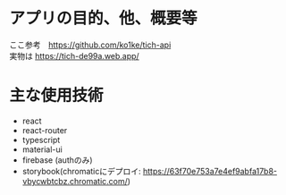 # アプリの目的、他、概要等
ここ参考　https://github.com/ko1ke/tich-api  
実物は https://tich-de99a.web.app/

# 主な使用技術
- react
- react-router
- typescript
- material-ui
- firebase (authのみ)
- storybook(chromaticにデプロイ: https://63f70e753a7e4ef9abfa17b8-vbycwbtcbz.chromatic.com/)